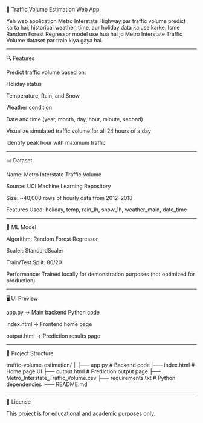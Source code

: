 🚦 Traffic Volume Estimation Web App

Yeh web application Metro Interstate Highway par traffic volume predict karta hai, historical weather, time, aur holiday data ka use karke.
Isme Random Forest Regressor model use hua hai jo Metro Interstate Traffic Volume dataset par train kiya gaya hai.


---

🔍 Features

Predict traffic volume based on:

Holiday status

Temperature, Rain, and Snow

Weather condition

Date and time (year, month, day, hour, minute, second)

Visualize simulated traffic volume for all 24 hours of a day

Identify peak hour with maximum traffic



---

📊 Dataset

Name: Metro Interstate Traffic Volume

Source: UCI Machine Learning Repository

Size: ~40,000 rows of hourly data from 2012–2018

Features Used: holiday, temp, rain_1h, snow_1h, weather_main, date_time



---

🧠 ML Model

Algorithm: Random Forest Regressor

Scaler: StandardScaler

Train/Test Split: 80/20

Performance: Trained locally for demonstration purposes (not optimized for production)



---

🖥 UI Preview

app.py → Main backend Python code

index.html → Frontend home page

output.html → Prediction results page



---

📂 Project Structure

traffic-volume-estimation/
│
├── app.py                     # Backend code
├── index.html                  # Home page UI
├── output.html                 # Prediction output page
├── Metro_Interstate_Traffic_Volume.csv
├── requirements.txt            # Python dependencies
└── README.md


---

📜 License

This project is for educational and academic purposes only.